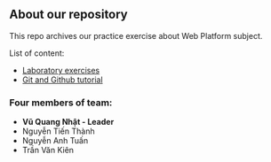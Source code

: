 ## About our repository
This repo archives our practice exercise about Web Platform subject.

List of content:
- [Laboratory exercises](/Laboratory/)
- [Git and Github tutorial](/Git-and-Github/)

### Four members of team:
- **Vũ Quang Nhật - Leader**
- Nguyễn Tiến Thành
- Nguyễn Anh Tuấn
- Trần Văn Kiên
